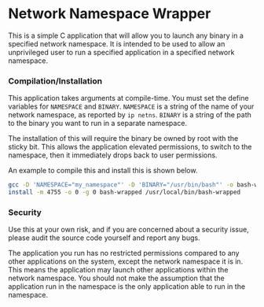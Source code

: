 # Network Namespace Wrapper

This is a simple C application that will allow you to launch any binary in a specified network namespace. It is intended to be used to allow an unprivileged user to run a specified application in a specified network namespace.

### Compilation/Installation

This application takes arguments at compile-time. You must set the define variables for `NAMESPACE` and `BINARY`. `NAMESPACE` is a string of the name of your network namespace, as reported by `ip netns`. `BINARY` is a string of the path to the binary you want to run in a separate namespace.

The installation of this will require the binary be owned by root with the sticky bit. This allows the application elevated permissions, to switch to the namespace, then it immediately drops back to user permissions.

An example to compile this and install this is shown below.

```bash
gcc -D 'NAMESPACE="my_namespace"' -D 'BINARY="/usr/bin/bash"' -o bash-wrapped main.c
install -m 4755 -o 0 -g 0 bash-wrapped /usr/local/bin/bash-wrapped
```

### Security

Use this at your own risk, and if you are concerned about a security issue, please audit the source code yourself and report any bugs.

The application you run has no restricted permissions compared to any other applications on the system, except the network namespace it is in. This means the application may launch other applications within the network namespace. You should not make the assumption that the application run in the namespace is the only application able to run in the namespace.